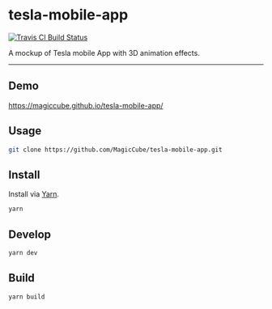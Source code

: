 # tesla-mobile-app

[![Travis CI Build Status](https://app.travis-ci.com/MagicCube/tesla-mobile-app.svg?branch=master)](https://app.travis-ci.com/MagicCube/tesla-mobile-app)

A mockup of Tesla mobile App with 3D animation effects.

---

## Demo

https://magiccube.github.io/tesla-mobile-app/

## Usage

```sh
git clone https://github.com/MagicCube/tesla-mobile-app.git
```

## Install

Install via [Yarn](https://yarnpkg.com/).

```sh
yarn
```

## Develop

```sh
yarn dev
```

## Build

```sh
yarn build
```

